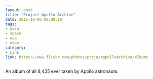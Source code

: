 ```yaml
---
layout: post
title: "Project Apollo Archive"
date: 2015-10-06 09:00:10
tags:
- nasa
- space
- usa
- moon
category:
- Link
link: https://www.flickr.com/photos/projectapolloarchive/albums
---
```


An album of all 8,435 ever taken by Apollo astronauts.